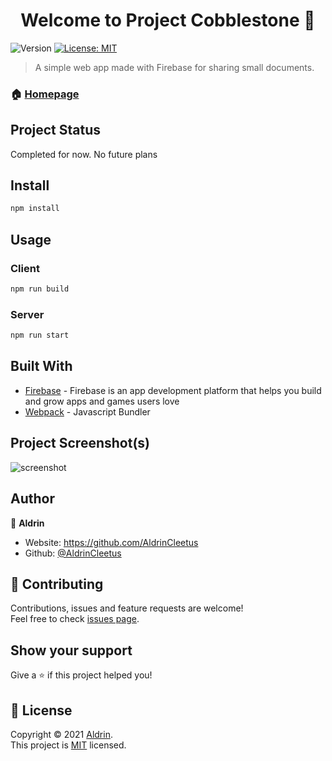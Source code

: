 <h1 align="center">Welcome to Project Cobblestone 👋</h1>
<p>
  <img alt="Version" src="https://img.shields.io/badge/version-1.0.0-blue.svg?cacheSeconds=2592000" />
  <a href="https://github.com/AldrinCleetus/grimlock/blob/main/LICENSE" target="_blank">
    <img alt="License: MIT" src="https://img.shields.io/github/license/AldrinCleetus/grimlock" />
  </a>
</p>

> A simple web app made with Firebase for sharing small documents.

### 🏠 [Homepage](https://sendfilez.netlify.app/)


## Project Status
Completed for now. No future plans


## Install

```sh
npm install
```

## Usage

### Client

```sh
npm run build
```

### Server 

```sh
npm run start
```

## Built With

* [Firebase](https://firebase.google.com/) - Firebase is an app development platform that helps you build and grow apps and games users love
* [Webpack](https://webpack.js.org/) - Javascript Bundler


## Project Screenshot(s)
![screenshot](https://i.imgur.com/6LPYnTX.png)

## Author

👤 **Aldrin**

* Website: https://github.com/AldrinCleetus
* Github: [@AldrinCleetus](https://github.com/AldrinCleetus)

## 🤝 Contributing

Contributions, issues and feature requests are welcome!<br />Feel free to check [issues page](https://github.com/AldrinCleetus/grimlock/issues). 



## Show your support

Give a ⭐️ if this project helped you!

## 📝 License

Copyright © 2021 [Aldrin](https://github.com/AldrinCleetus).<br />
This project is [MIT](https://github.com/AldrinCleetus/grimlock/blob/master/LICENSE) licensed.
